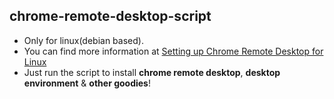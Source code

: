 ## chrome-remote-desktop-script

- Only for linux(debian based).
- You can find more information at [Setting up Chrome Remote Desktop for Linux](https://cloud.google.com/architecture/chrome-desktop-remote-on-compute-engine#xfce)
- Just run the script to install **chrome remote desktop**, **desktop environment** & **other goodies**!
